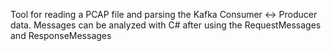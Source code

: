 Tool for reading a PCAP file and parsing the Kafka Consumer <-> Producer data.
Messages can be analyzed with C# after using the RequestMessages and ResponseMessages